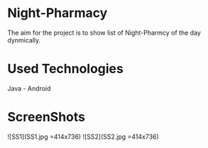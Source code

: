#  Night-Pharmacy
The aim for the project is to show list of Night-Pharmcy of the day dynmically.

# Used Technologies
Java - Android

# ScreenShots
![SS1](SS1.jpg =414x736)
![SS2](SS2.jpg =414x736)